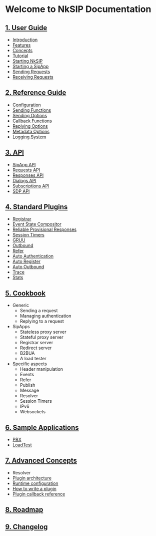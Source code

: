 # Welcome to NkSIP Documentation

## [1. User Guide](guide/README.md)
* [Introduction](guide/introduction.md)
* [Features](guide/features.md)
* [Concepts](guide/concepts.md)
* [Tutorial](guide/tutorial.md)
* [Starting NkSIP](guide/start_nksip.md)
* [Starting a SipApp](guide/start_a_sipapp.md)
* [Sending Requests](guide/sending_requests.md)
* [Receiving Requests](guide/receiving_requests.md)


## [2. Reference  Guide](reference/README.md)
* [Configuration](reference/configuration.md)
* [Sending Functions](reference/sending_functions.md)
* [Sending Options](reference/sending_options.md)
* [Callback Functions](reference/callback_functions.md)
* [Replying Options](reference/reply_options.md)
* [Metadata Options](reference/metadata.md)
* [Logging System](reference/log.md)

## [3. API](api/README.md)
* [SipApp API](api/sipapp.md)
* [Requests API](api/requests.md)
* [Responses API](api/responses.md)
* [Dialogs API](api/dialogs.md)
* [Subscriptions API](api/subscriptions.md)
* [SDP API](api/sdp.md)

## [4. Standard Plugins](plugins/README.md)
* [Registrar](plugins/registrar.md)
* [Event State Compositor](plugins/event_compositor.md)
* [Reliable Provisional Responses](plugins/100rel.md)
* [Session Timers](plugins/timers.md)
* [GRUU](plugins/gruu.md)
* [Outbound](plugins/outbound.md)
* [Refer](plugins/refer.md)
* [Auto Authentication](plugins/auto_auth.md)
* [Auto Register](plugins/auto_register.md)
* [Auto Outbound](plugins/auto_outbound.md)
* [Trace](plugins/trace.md)
* [Stats](plugins/stats.md)

## [5. Cookbook](cookbook/README.md)
* Generic
	* Sending a request
	* Managing authentication
	* Replying to a request
* SipApps
	* Stateless proxy server
	* Stateful proxy server
	* Registrar server
	* Redirect server
	* B2BUA
	* A load tester
* Specific aspects
	* Header manipulation
	* Events
	* Refer
	* Publish
	* Message
	* Resolver
	* Session Timers
	* IPv6
	* Websockets

## [6. Sample Applications](samples/README.md)
* [PBX](samples/pbx.md)
* [LoadTest](samples/loadtest.md)

## [7. Advanced Concepts](advanced/README.md)
* Resolver
* [Plugin architecture](advanced/plugin_architecture.md)
* [Runtime configuration](advanced/runtime_configuration.md)
* [How to write a plugin](advanced/write_a_plugin.md)
* [Plugin callback reference](advanced/plugin_callbacks.md)

## [8. Roadmap](roadmap.md)

## [9. Changelog](changelog.md)
